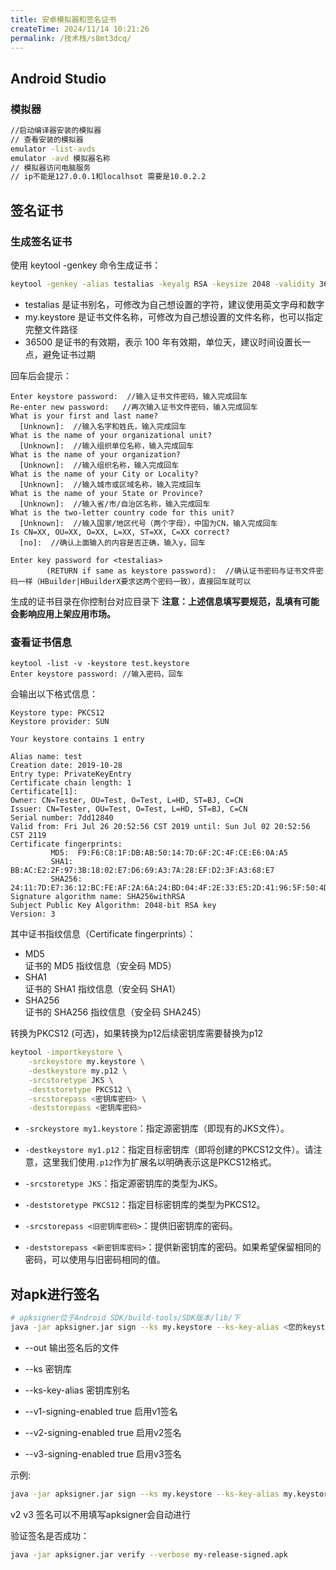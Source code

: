 ```yaml
---
title: 安卓模拟器和签名证书
createTime: 2024/11/14 10:21:26
permalink: /技术栈/s8mt3dcq/
---
```

## Android Studio

### 模拟器

```bat
//启动编译器安装的模拟器
// 查看安装的模拟器
emulator -list-avds
emulator -avd 模拟器名称
// 模拟器访问电脑服务
// ip不能是127.0.0.1和localhsot 需要是10.0.2.2
```

## 签名证书

### 生成签名证书

使用 keytool -genkey 命令生成证书：

```bash
keytool -genkey -alias testalias -keyalg RSA -keysize 2048 -validity 36500 -keystore my.keystore
```

- testalias 是证书别名，可修改为自己想设置的字符，建议使用英文字母和数字
- my.keystore 是证书文件名称，可修改为自己想设置的文件名称，也可以指定完整文件路径
- 36500 是证书的有效期，表示 100 年有效期，单位天，建议时间设置长一点，避免证书过期

回车后会提示：

```
Enter keystore password:  //输入证书文件密码，输入完成回车
Re-enter new password:   //再次输入证书文件密码，输入完成回车
What is your first and last name?
  [Unknown]:  //输入名字和姓氏，输入完成回车
What is the name of your organizational unit?
  [Unknown]:  //输入组织单位名称，输入完成回车
What is the name of your organization?
  [Unknown]:  //输入组织名称，输入完成回车
What is the name of your City or Locality?
  [Unknown]:  //输入城市或区域名称，输入完成回车
What is the name of your State or Province?
  [Unknown]:  //输入省/市/自治区名称，输入完成回车
What is the two-letter country code for this unit?
  [Unknown]:  //输入国家/地区代号（两个字母），中国为CN，输入完成回车
Is CN=XX, OU=XX, O=XX, L=XX, ST=XX, C=XX correct?
  [no]:  //确认上面输入的内容是否正确，输入y，回车

Enter key password for <testalias>
        (RETURN if same as keystore password):  //确认证书密码与证书文件密码一样（HBuilder|HBuilderX要求这两个密码一致），直接回车就可以
```

生成的证书目录在你控制台对应目录下
**注意：上述信息填写要规范，乱填有可能会影响应用上架应用市场。**

### 查看证书信息

```
keytool -list -v -keystore test.keystore
Enter keystore password: //输入密码，回车
```

会输出以下格式信息：

```
Keystore type: PKCS12
Keystore provider: SUN

Your keystore contains 1 entry

Alias name: test
Creation date: 2019-10-28
Entry type: PrivateKeyEntry
Certificate chain length: 1
Certificate[1]:
Owner: CN=Tester, OU=Test, O=Test, L=HD, ST=BJ, C=CN
Issuer: CN=Tester, OU=Test, O=Test, L=HD, ST=BJ, C=CN
Serial number: 7dd12840
Valid from: Fri Jul 26 20:52:56 CST 2019 until: Sun Jul 02 20:52:56 CST 2119
Certificate fingerprints:
         MD5:  F9:F6:C8:1F:DB:AB:50:14:7D:6F:2C:4F:CE:E6:0A:A5
         SHA1: BB:AC:E2:2F:97:3B:18:02:E7:D6:69:A3:7A:28:EF:D2:3F:A3:68:E7
         SHA256: 24:11:7D:E7:36:12:BC:FE:AF:2A:6A:24:BD:04:4F:2E:33:E5:2D:41:96:5F:50:4D:74:17:7F:4F:E2:55:EB:26
Signature algorithm name: SHA256withRSA
Subject Public Key Algorithm: 2048-bit RSA key
Version: 3
```

其中证书指纹信息（Certificate fingerprints）：

- MD5  
  证书的 MD5 指纹信息（安全码 MD5）
- SHA1  
  证书的 SHA1 指纹信息（安全码 SHA1）
- SHA256  
  证书的 SHA256 指纹信息（安全码 SHA245）

转换为PKCS12 (可选)，如果转换为p12后续密钥库需要替换为p12

```Bash
keytool -importkeystore \
    -srckeystore my.keystore \
    -destkeystore my.p12 \
    -srcstoretype JKS \
    -deststoretype PKCS12 \
    -srcstorepass <密钥库密码> \
    -deststorepass <密钥库密码>
```

- `-srckeystore my1.keystore`：指定源密钥库（即现有的JKS文件）。
    
- `-destkeystore my1.p12`：指定目标密钥库（即将创建的PKCS12文件）。请注意，这里我们使用`.p12`作为扩展名以明确表示这是PKCS12格式。
    
- `-srcstoretype JKS`：指定源密钥库的类型为JKS。
    
- `-deststoretype PKCS12`：指定目标密钥库的类型为PKCS12。
    
- `-srcstorepass <旧密钥库密码>`：提供旧密钥库的密码。
    
- `-deststorepass <新密钥库密码>`：提供新密钥库的密码。如果希望保留相同的密码，可以使用与旧密码相同的值。

## 对apk进行签名

```Bash
# apksigner位于Android SDK/build-tools/SDK版本/lib/下
java -jar apksigner.jar sign --ks my.keystore --ks-key-alias <您的keystore别名> --ks-pass pass:<keystore密码> --key-pass pass:<密钥密码> --v1-signing-enabled true --v2-signing-enabled true --v3-signing-enabled true --out my-release-signed.apk my-release-unsigned.apk
```

- --out 输出签名后的文件

- --ks 密钥库

- --ks-key-alias 密钥库别名

- --v1-signing-enabled true 启用v1签名

- --v2-signing-enabled true 启用v2签名

- --v3-signing-enabled true 启用v3签名

示例:
```Bash
java -jar apksigner.jar sign --ks my.keystore --ks-key-alias my.keystore --ks-pass pass:82687733 --key-pass pass:82687733 --v1-signing-enabled true --v2-signing-enabled true --v3-signing-enabled true --out my-release-signed.apk my-release-unsigned.apk
```

v2 v3 签名可以不用填写apksigner会自动进行

验证签名是否成功：

```Bash
java -jar apksigner.jar verify --verbose my-release-signed.apk
```